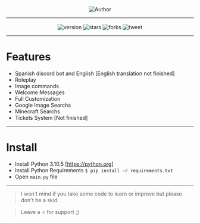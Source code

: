<div align="center">
  <a><img align="center" alt="Author" src="https://namemc.xyz/banner.jpg"></a>
</div>

---
<div align="center">
  <a><img align="center" alt="version" src="https://img.shields.io/badge/Version-1.0-brightgreen"></a>
  <a><img align="center" alt="stars" src="https://img.shields.io/github/stars/lbeete/discord-bot"></a>
  <a><img align="center" alt="forks" src="https://img.shields.io/github/forks/lbeete/discord-bot"></a>
  <a><img align="center" alt="tweet" src="https://img.shields.io/twitter/url?url=https%3A%2F%2Fgithub.com%2Flbeete%2Fdiscord-bot"</a>
</div>

---

# Features

- Spanish discord bot and English [English translation not finished]
- Roleplay
- Image commands
- Welcome Messages
- Full Customization
- Google Image Searchs
- Minecraft Searchs
- Tickets System [Not finished]

---

# Install

- Install Python 3.10.5 [https://python.org]
- Install Python Requirements `$ pip install -r requirements.txt`
- Open `main.py` file

---


> I won't mind if you take some code to learn or improve but please don't be a skid.

  > Leave a ⭐ for support ;)
